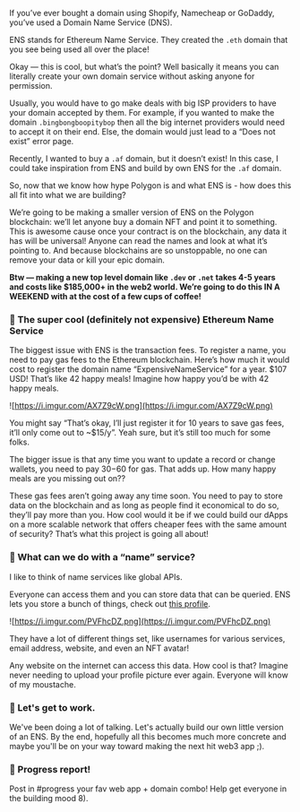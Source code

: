 If you’ve ever bought a domain using Shopify, Namecheap or GoDaddy, you’ve used a Domain Name Service (DNS).

ENS stands for Ethereum Name Service. They created the `.eth` domain that you see being used all over the place!

Okay — this is cool, but what’s the point? Well basically it means you can literally create your own domain service without asking anyone for permission.

Usually, you would have to go make deals with big ISP providers to have your domain accepted by them. For example, if you wanted to make the domain `.bingbongboopitybop` then all the big internet providers would need to accept it on their end. Else, the domain would just lead to a “Does not exist” error page.

Recently, I wanted to buy a `.af` domain, but it doesn’t exist! In this case, I could take inspiration from ENS and build by own ENS for the `.af` domain.

So, now that we know how hype Polygon is and what ENS is - how does this all fit into what we are building?

We’re going to be making a smaller version of ENS on the Polygon blockchain: we’ll let anyone buy a domain NFT and point it to something. This is awesome cause once your contract is on the blockchain, any data it has will be universal! Anyone can read the names and look at what it’s pointing to. And because blockchains are so unstoppable, no one can remove your data or kill your epic domain.

**Btw — making a new top level domain like `.dev` or `.net` takes 4-5 years and costs like $185,000+ in the web2 world. We’re going to do this IN A WEEKEND with at the cost of a few cups of coffee!**

### 🤔 The super cool (definitely not expensive) Ethereum Name Service

The biggest issue with ENS is the transaction fees. To register a name, you need to pay gas fees to the Ethereum blockchain. Here’s how much it would cost to register the domain name “ExpensiveNameService” for a year. $107 USD! That’s like 42 happy meals! Imagine how happy you’d be with 42 happy meals.

![https://i.imgur.com/AX7Z9cW.png](https://i.imgur.com/AX7Z9cW.png)

You might say “That’s okay, I’ll just register it for 10 years to save gas fees, it’ll only come out to ~$15/y”. Yeah sure, but it’s still too much for some folks.

The bigger issue is that any time you want to update a record or change wallets, you need to pay $30-$60 for gas. That adds up. How many happy meals are you missing out on??

These gas fees aren’t going away any time soon. You need to pay to store data on the blockchain and as long as people find it economical to do so, they’ll pay more than you. How cool would it be if we could build our dApps on a more scalable network that offers cheaper fees with the same amount of security? That’s what this project is going all about!

### 🤖 What can we do with a “name” service?

I like to think of name services like global APIs.

Everyone can access them and you can store data that can be queried. ENS lets you store a bunch of things, check out [t](https://app.ens.domains/name/brantly.eth/details)[his profile](https://app.ens.domains/name/cryptonerdtokyo.eth/details).

![https://i.imgur.com/PVFhcDZ.png](https://i.imgur.com/PVFhcDZ.png)

They have a lot of different things set, like usernames for various services,  email address, website, and even an NFT avatar!

Any website on the internet can access this data. How cool is that? Imagine never needing to upload your profile picture ever again. Everyone will know of my moustache.

### **💪 Let's get to work.**

We've been doing a lot of talking. Let's actually build our own little version of an ENS. By the end, hopefully all this becomes much more concrete and maybe you'll be on your way toward making the next hit web3 app ;).

### **🚨 Progress report!**

Post in #progress your fav web app + domain combo! Help get everyone in the building mood 8).